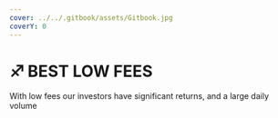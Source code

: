 ```yaml
---
cover: ../../.gitbook/assets/Gitbook.jpg
coverY: 0
---
```


# ♐ BEST LOW FEES

With low fees our investors have significant returns, and a large daily volume
